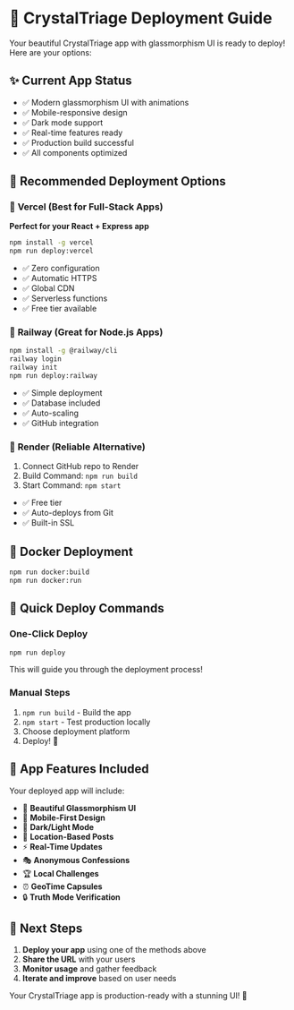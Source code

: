 # 🚀 CrystalTriage Deployment Guide

Your beautiful CrystalTriage app with glassmorphism UI is ready to deploy! Here are your options:

## ✨ Current App Status
- ✅ Modern glassmorphism UI with animations
- ✅ Mobile-responsive design  
- ✅ Dark mode support
- ✅ Real-time features ready
- ✅ Production build successful
- ✅ All components optimized

## 🌟 Recommended Deployment Options

### 🥇 **Vercel (Best for Full-Stack Apps)**
**Perfect for your React + Express app**
```bash
npm install -g vercel
npm run deploy:vercel
```
- ✅ Zero configuration
- ✅ Automatic HTTPS
- ✅ Global CDN
- ✅ Serverless functions
- ✅ Free tier available

### 🥈 **Railway (Great for Node.js Apps)**
```bash
npm install -g @railway/cli
railway login
railway init
npm run deploy:railway
```
- ✅ Simple deployment
- ✅ Database included
- ✅ Auto-scaling
- ✅ GitHub integration

### 🥉 **Render (Reliable Alternative)**
1. Connect GitHub repo to Render
2. Build Command: `npm run build`
3. Start Command: `npm start`
- ✅ Free tier
- ✅ Auto-deploys from Git
- ✅ Built-in SSL

## 🐳 Docker Deployment
```bash
npm run docker:build
npm run docker:run
```

## 🎯 Quick Deploy Commands

### One-Click Deploy
```bash
npm run deploy
```
This will guide you through the deployment process!

### Manual Steps
1. `npm run build` - Build the app
2. `npm start` - Test production locally
3. Choose deployment platform
4. Deploy! 🚀

## 📱 App Features Included

Your deployed app will include:
- 🎨 **Beautiful Glassmorphism UI**
- 📱 **Mobile-First Design**
- 🌙 **Dark/Light Mode**
- 📍 **Location-Based Posts**
- ⚡ **Real-Time Updates**
- 🎭 **Anonymous Confessions**
- 🏆 **Local Challenges**
- ⏰ **GeoTime Capsules**
- 🔒 **Truth Mode Verification**

## 🎉 Next Steps

1. **Deploy your app** using one of the methods above
2. **Share the URL** with your users
3. **Monitor usage** and gather feedback
4. **Iterate and improve** based on user needs

Your CrystalTriage app is production-ready with a stunning UI! 🌟
